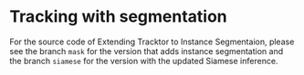 # Tracking with segmentation

For the source code of Extending Tracktor to Instance Segmentaion, please see the branch `mask` for the version that adds instance segmentation and the branch `siamese` for the version with the updated Siamese inference.
